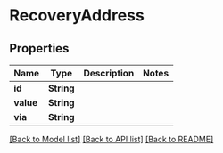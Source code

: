 # RecoveryAddress

## Properties

Name | Type | Description | Notes
------------ | ------------- | ------------- | -------------
**id** | **String** |  | 
**value** | **String** |  | 
**via** | **String** |  | 

[[Back to Model list]](../README.md#documentation-for-models) [[Back to API list]](../README.md#documentation-for-api-endpoints) [[Back to README]](../README.md)


